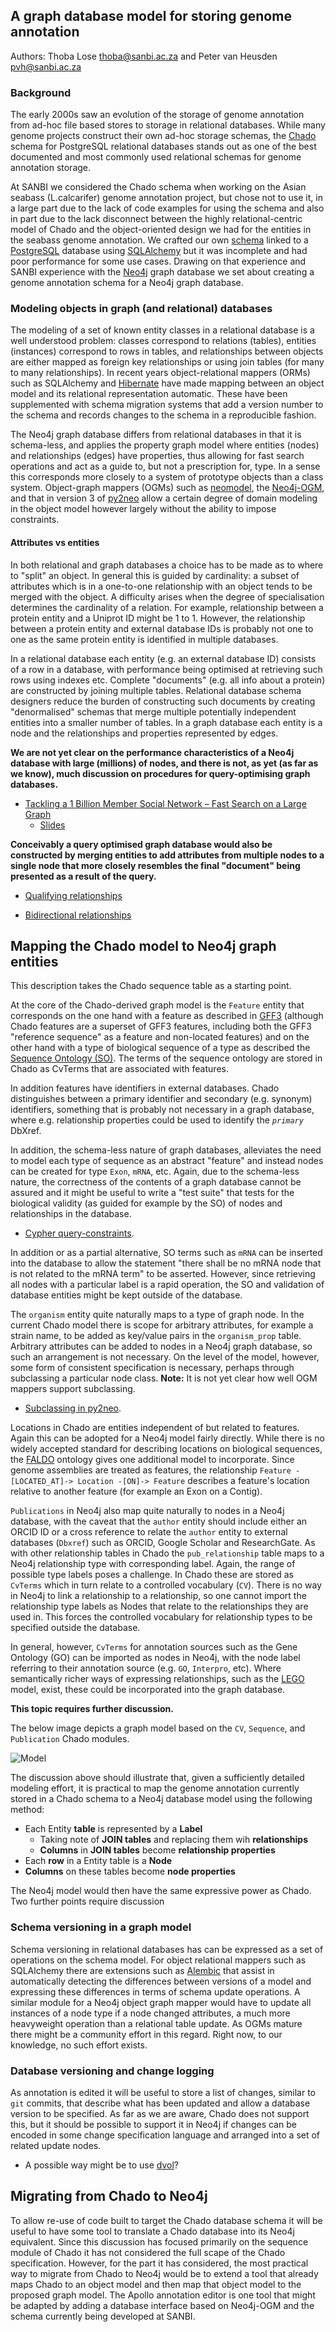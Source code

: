 ## A graph database model for storing genome annotation

Authors: Thoba Lose <thoba@sanbi.ac.za> and Peter van Heusden <pvh@sanbi.ac.za>

### Background

The early 2000s saw an evolution of the storage of genome annotation from ad-hoc
file based stores to storage in relational databases. While many genome projects
construct their own ad-hoc storage schemas, the [Chado](http://gmod.org/wiki/Chado)
schema for PostgreSQL relational databases stands out as one of the best documented
and most commonly used relational schemas for genome annotation storage.

At SANBI we considered the Chado schema when working on the Asian seabass (L.calcarifer) 
genome annotation project, but chose not to use it, in a large part due to the lack of 
code examples for using the schema and also in part due to the lack disconnect between 
the highly relational-centric model of Chado and the object-oriented design we had for 
the entities in the seabass genome annotation. We crafted our own 
[schema](https://bitbucket.org/sanbidev/seabass_model) linked to a 
[PostgreSQL](https://www.postgresql.org/) database using [SQLAlchemy](http://www.sqlalchemy.org/) 
but it was incomplete and had poor performance for some use cases. 
Drawing on that experience and SANBI experience with the [Neo4j](https://neo4j.com/) 
graph database we set about creating a genome annotation schema for a Neo4j graph database.

### Modeling objects in graph (and relational) databases

The modeling of a set of known entity classes in a relational database is a
well understood problem: classes correspond to relations (tables), entities
(instances) correspond to rows in tables, and relationships between objects are
either mapped as foreign key relationships or using join tables (for many to many
relationships). In recent years object-relational mappers (ORMs) such as SQLAlchemy and
[Hibernate](http://hibernate.org/orm/) have made mapping between an object model and its relational
representation automatic. These have been supplemented with schema migration
systems that add a version number to the schema and records changes to the
schema in a reproducible fashion.

The Neo4j graph database differs from relational databases in that it is schema-less,
and applies the property graph model where entities (nodes) and relationships (edges) have properties, thus
allowing for fast search operations and act as a guide to, but not a prescription for, type.
In a sense this corresponds more closely to a system of prototype objects than a class system.
Object-graph mappers (OGMs) such as [neomodel](neomodel.readthedocs.io/en/latest/), the [Neo4j-OGM](https://github.com/neo4j/neo4j-ogm), 
and that in version 3 of [py2neo](http://py2neo.org/v3/ogm.html) allow a certain degree of domain modeling in the object model however largely without the
ability to impose constraints.

#### Attributes vs entities

In both relational and graph databases a choice has to be made as to where
to "split" an object. In general this is guided by cardinality: a subset of
attributes which is in a one-to-one relationship with an object tends to be
merged with the object. A difficulty arises when the degree of specialisation
determines the cardinality of a relation. For example, relationship between
a protein entity and a Uniprot ID might be 1 to 1. 
However, the relationship between a protein entity and external database IDs 
is probably not one to one as the same protein entity is identified in multiple databases.

In a relational database each entity (e.g. an external database ID)
consists of a row in a database, with performance being optimised at
retrieving such rows using indexes etc. Complete "documents" (e.g. all info about
a protein) are constructed by joining multiple tables. Relational database
schema designers reduce the burden of constructing such documents by
creating "denormalised" schemas that merge multiple potentially independent
entities into a smaller number of tables. In a graph database each entity
is a node and the relationships and properties represented by edges.
 
**We are not yet clear on the performance characteristics of a Neo4j
database with large (millions) of nodes, and there is not, as yet (as far as
we know), much discussion on procedures for query-optimising graph databases.**

* [Tackling a 1 Billion Member Social Network – Fast Search on a Large Graph](https://tech.evojam.com/2016/04/20/tackling-a-1-billion-member-social-network-fast-search-on-a-large-graph/) 
    * [Slides](http://www.slideshare.net/bankowskiartur/tackling-a-1-billion-member-social-network)

**Conceivably a query optimised graph database would also be constructed by
merging entities to add attributes from multiple nodes to a single node that
more closely resembles the final "document" being presented as a result of
the query.**

 * [Qualifying relationships](http://graphaware.com/neo4j/2013/10/24/neo4j-qualifying-relationships.html)
 
 * [Bidirectional relationships](http://graphaware.com/neo4j/2013/10/11/neo4j-bidirectional-relationships.html) 

## Mapping the Chado model to Neo4j graph entities

This description takes the Chado sequence table as a starting point.

At the core of the Chado-derived graph model is the `Feature` entity that corresponds
on the one hand with a feature as described in [GFF3](http://gmod.org/wiki/GFF3)
(although Chado features are a superset of GFF3 features, including both
the GFF3 "reference sequence" as a feature and non-located features)
and on the other hand with a type of biological sequence of a type as described
the [Sequence Ontology (SO)](http://www.sequenceontology.org/). The terms of
the sequence ontology are stored in Chado as CvTerms that are associated with
features.

In addition features have identifiers in external databases. Chado distinguishes
between a primary identifier and secondary (e.g. synonym) identifiers, something
that is probably not necessary in a graph database, where e.g. relationship
properties could be used to identify the *`primary`* DbXref.

In addition, the schema-less nature of graph databases, alleviates the need
to model each type of sequence as an abstract "feature" and instead nodes can
be created for type `Exon`, `mRNA`, etc. Again, due to the schema-less nature, the
correctness of the contents of a graph database cannot be assured and it might
be useful to write a "test suite" that tests for the biological validity (as
guided for example by the SO) of nodes and relationships in the database.

* [Cypher query-constraints](http://neo4j.com/docs/developer-manual/current/cypher/#query-constraints). 

In addition or as a partial alternative, SO terms such as `mRNA` can be
inserted into the database to allow the statement "there shall be no mRNA node
that is not related to the mRNA term" to be asserted. However, since retrieving
all nodes with a particular label is a rapid operation, the SO and validation
of database entities might be kept outside of the database.

The `organism` entity quite naturally maps to a type of graph node. In the current
Chado model there is scope for arbitrary attributes, for example a strain name,
to be added as key/value pairs in the `organism_prop` table. Arbitrary attributes
can be added to nodes in a Neo4j graph database, so such an arrangement is
not necessary. On the level of the model, however, some form of consistent
specification is necessary, perhaps through subclassing a particular node class.
**Note:** It is not yet clear how well OGM mappers support subclassing.

   * [Subclassing in py2neo](https://github.com/nigelsmall/py2neo/issues/541).

Locations in Chado are entities independent of but related to features. Again
this can be adopted for a Neo4j model fairly directly. While there is no widely
accepted standard for describing locations on biological sequences, the
[FALDO](https://github.com/JervenBolleman/FALDO) ontology gives one additional
model to incorporate. Since genome assemblies are treated as features, the relationship 
```Feature -[LOCATED_AT]-> Location -[ON]-> Feature``` 
describes a feature's location relative to another feature (for example an Exon on a Contig).

`Publications` in Neo4j also map quite naturally to nodes in a Neo4j database,
with the caveat that the `author` entity should include either an ORCID ID or
a cross reference to relate the `author` entity to external databases (`Dbxref`) such
as ORCID, Google Scholar and ResearchGate. As with other relationship tables
in Chado the `pub_relationship` table maps to a Neo4j relationship type
with corresponding label. Again, the range of possible type labels poses a
challenge. In Chado these are stored as `CvTerms` which in turn relate to a
controlled vocabulary (`CV`). There is no way in Neo4j to link a relationship
to a relationship, so one cannot import the relationship type labels as
Nodes that relate to the relationships they are used in. This forces the
controlled vocabulary for relationship types to be specified outside the
database.

In general, however, `CvTerms` for annotation sources such as the Gene Ontology
(GO) can be imported as nodes in Neo4j, with the node label referring to their
annotation source (e.g. `GO`, `Interpro`, etc). Where semantically richer
ways of expressing relationships, such as the [LEGO](http://geneontology.org/page/connecting-annotations-lego-models)
model, exist, these could be incorporated into the graph database.
 
**This topic requires further discussion.**

The below image depicts a graph model based on the `CV`, `Sequence`, and `Publication` Chado modules.

![Model](chado_graph_model_draft.jpg "Graph Model")

The discussion above should illustrate that, given a sufficiently detailed
modeling effort, it is practical to map the genome annotation currently
stored in a Chado schema to a Neo4j database model using the following method:

* Each Entity **table** is represented by a **Label**
    *  Taking note of **JOIN tables** and replacing them wih **relationships**
    *  **Columns** in **JOIN tables** become **relationship properties**
* Each **row** in a Entity table is a **Node**
* **Columns** on these tables become **node properties**

The Neo4j model would then have the same expressive power as Chado. Two further points require discussion

### Schema versioning in a graph model

Schema versioning in relational databases has can be expressed as a set
of operations on the schema model. For object relational mappers such as
SQLAlchemy there are extensions such as
[Alembic](http://alembic.zzzcomputing.com/en/latest/) that assist in
automatically detecting the differences between versions of a model
and expressing these differences in terms of schema update operations.
A similar module for a Neo4j object graph mapper would have to update
all instances of a node type if a node changed attributes, a much
more heavyweight operation than a relational table update. As OGMs mature
there might be a community effort in this regard. Right now, to our
knowledge, no such effort exists. 

### Database versioning and change logging

As annotation is edited it will be useful to store a list of
changes, similar to `git` commits, that describe what has been updated
and allow a database version to be specified. As far as we are aware,
Chado does not support this, but it should be possible to support it
in Neo4j if changes can be encoded in some change specification language
and arranged into a set of related update nodes.

* A possible way might be to use [dvol](https://clusterhq.com/dvol/)?

## Migrating from Chado to Neo4j

To allow re-use of code built to target the Chado database schema it
will be useful to have some tool to translate a Chado database into
its Neo4j equivalent. Since this discussion has focused primarily
on the sequence module of Chado it has not considered the full scape
of the Chado specification. However, for the part it has considered,
the most practical way to migrate from Chado to Neo4j would be to extend
a tool that already maps Chado to an object model and then map that
object model to the proposed graph model. The Apollo annotation editor
is one tool that might be adapted by adding a database interface
based on Neo4j-OGM and the schema currently being developed at SANBI.
